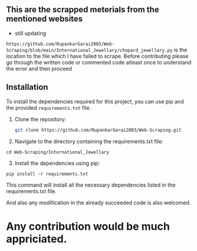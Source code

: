 ## This are the scrapped meterials from the mentioned websites
- still updating


`https://github.com/RupankarGarai2003/Web-Scraping/blob/main/International_Jewellary/chopard_jewellary.py`
is the location to the file which I have failed to scrape.
Before contributing please go through the written code or commented code atleast once to understand the error and then proceed

## Installation

To install the dependencies required for this project, you can use pip and the provided `requirements.txt` file.

1. Clone the repository:

   ```bash
   git clone https://github.com/RupankarGarai2003/Web-Scraping.git

2. Navigate to the directory containing the requirements.txt file:

  `cd Web-Scraping/International_Jewellary`

3. Install the dependencies using pip:

   
  `pip install -r requirements.txt`

This command will install all the necessary dependencies listed in the requirements.txt file.


And also any modification in the already succeeded code is also welcomed.
# Any contribution would be much appriciated.
